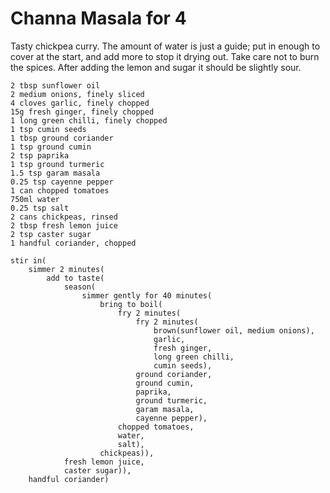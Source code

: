 Channa Masala for 4
===================

Tasty chickpea curry. The amount of water is just a guide; put in enough to
cover at the start, and add more to stop it drying out. Take care not to burn
the spices. After adding the lemon and sugar it should be slightly sour.

    2 tbsp sunflower oil
    2 medium onions, finely sliced
    4 cloves garlic, finely chopped
    15g fresh ginger, finely chopped
    1 long green chilli, finely chopped
    1 tsp cumin seeds
    1 tbsp ground coriander
    1 tsp ground cumin
    2 tsp paprika
    1 tsp ground turmeric
    1.5 tsp garam masala
    0.25 tsp cayenne pepper
    1 can chopped tomatoes
    750ml water
    0.25 tsp salt
    2 cans chickpeas, rinsed
    2 tbsp fresh lemon juice
    2 tsp caster sugar
    1 handful coriander, chopped

    stir in(
        simmer 2 minutes(
            add to taste(
                season(
                    simmer gently for 40 minutes(
                        bring to boil(
                            fry 2 minutes(
                                fry 2 minutes(
                                    brown(sunflower oil, medium onions),
                                    garlic,
                                    fresh ginger,
                                    long green chilli,
                                    cumin seeds),
                                ground coriander,
                                ground cumin,
                                paprika,
                                ground turmeric,
                                garam masala,
                                cayenne pepper),
                            chopped tomatoes,
                            water,
                            salt),
                        chickpeas)),
                fresh lemon juice,
                caster sugar)),
        handful coriander)
